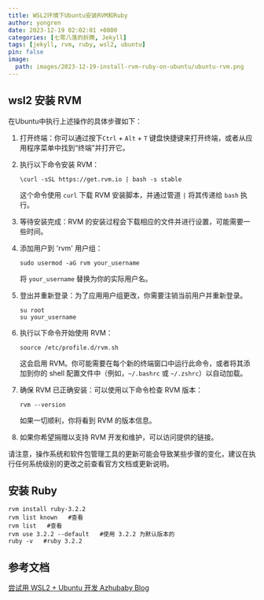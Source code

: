 ```yaml
---
title: WSL2环境下Ubuntu安装RVM和Ruby
author: yongren
date: 2023-12-19 02:02:01 +0800
categories: [七零八落的折腾, Jekyll]
tags: [jekyll, rvm, ruby, wsl2, ubuntu]
pin: false
image:
  path: images/2023-12-19-install-rvm-ruby-on-ubuntu/ubuntu-rvm.png
---
```


## wsl2 安装 RVM

在Ubuntu中执行上述操作的具体步骤如下：

1. 打开终端：你可以通过按下`Ctrl` + `Alt` + `T` 键盘快捷键来打开终端，或者从应用程序菜单中找到“终端”并打开它。

2. 执行以下命令安装 RVM：

   ```
   \curl -sSL https://get.rvm.io | bash -s stable
   ```

   这个命令使用 `curl` 下载 RVM 安装脚本，并通过管道 `|` 将其传递给 `bash` 执行。

3. 等待安装完成：RVM 的安装过程会下载相应的文件并进行设置，可能需要一些时间。

4. 添加用户到 'rvm' 用户组：

   ```
   sudo usermod -aG rvm your_username
   ```

   将 `your_username` 替换为你的实际用户名。

5. 登出并重新登录：为了应用用户组更改，你需要注销当前用户并重新登录。

   ```
   su root
   su your_username
   ```

6. 执行以下命令开始使用 RVM：

   ```
   source /etc/profile.d/rvm.sh
   ```

   这会启用 RVM。你可能需要在每个新的终端窗口中运行此命令，或者将其添加到你的 shell 配置文件中（例如，`~/.bashrc` 或 `~/.zshrc`）以自动加载。

7. 确保 RVM 已正确安装：可以使用以下命令检查 RVM 版本：

   ```
   rvm --version
   ```

   如果一切顺利，你将看到 RVM 的版本信息。

8. 如果你希望捐赠以支持 RVM 开发和维护，可以访问提供的链接。

请注意，操作系统和软件包管理工具的更新可能会导致某些步骤的变化，建议在执行任何系统级别的更改之前查看官方文档或更新说明。

## 安装 Ruby

```
rvm install ruby-3.2.2
rvm list known   #查看
rvm list   #查看
rvm use 3.2.2 --default   #使用 3.2.2 为默认版本的
ruby -v   #ruby 3.2.2
```

## 参考文档

[尝试用 WSL2 + Ubuntu 开发  Azhubaby Blog](https://blog.azhubaby.com/2023/03/02/2023-03-02-尝试用WSL2+Ubuntu开发/)

